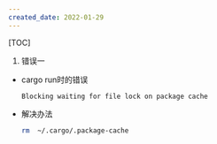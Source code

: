 ```yaml
---
created_date: 2022-01-29
---
```


[TOC]

1. 错误一

- cargo run时的错误
  ```log
  Blocking waiting for file lock on package cache
  ```
- 解决办法
  ```bash
  rm  ~/.cargo/.package-cache
  ```
